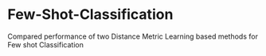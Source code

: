 # Few-Shot-Classification
Compared performance of two Distance Metric Learning based methods for Few shot Classification  
